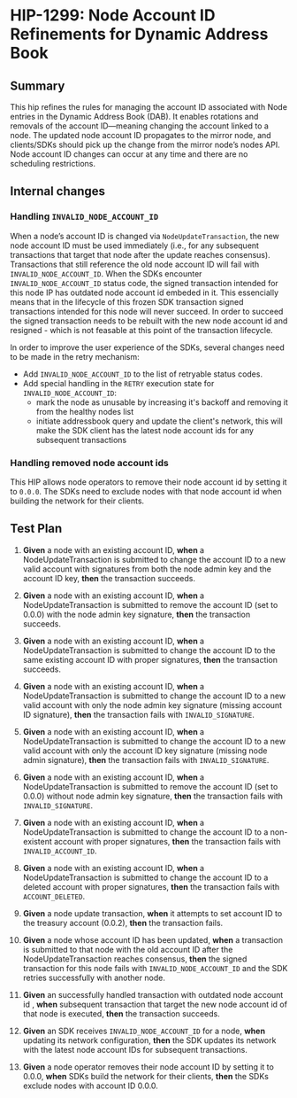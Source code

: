 # HIP-1299: Node Account ID Refinements for Dynamic Address Book

## Summary
This hip refines the rules for managing the account ID associated with
Node entries in the Dynamic Address Book (DAB). It enables rotations and removals of the account ID—meaning changing the account linked to a node.
The updated node account ID propagates to the mirror node, and clients/SDKs should pick up the change from the mirror node’s nodes API. Node account ID changes can occur at any time and there are no scheduling restrictions.

## Internal changes

### Handling `INVALID_NODE_ACCOUNT_ID`
When a node’s account ID is changed via `NodeUpdateTransaction`, the new node account ID must be used immediately (i.e., for any subsequent transactions that target that node after the update reaches consensus).
Transactions that still reference the old node account ID will fail with `INVALID_NODE_ACCOUNT_ID`.
When the SDKs encounter `INVALID_NODE_ACCOUNT_ID` status code, the signed transaction intended for this node IP has outdated node account id embeded in it. This essencially means that in the lifecycle of this frozen SDK transaction signed transactions intended for this node will never succeed. In order to succeed the signed transaction needs to be rebuilt with the new node account id and resigned - which is not feasable at this point of the transaction lifecycle.

In order to improve the user experience of the SDKs, several changes need to be made in the retry mechanism:
- Add `INVALID_NODE_ACCOUNT_ID` to the list of retryable status codes.
- Add special handling in the `RETRY` execution state for `INVALID_NODE_ACCOUNT_ID`:
    - mark the node as unusable by increasing it's backoff and removing it from the healthy nodes list
    - initiate addressbook query and update the client's network, this will make the SDK client has the latest node account ids for any subsequent transactions

### Handling removed node account ids
This HIP allows node operators to remove their node account id by setting it to `0.0.0`. The SDKs need to exclude nodes with that node account id when building the network for their clients.

## Test Plan

1. **Given** a node with an existing account ID, **when** a NodeUpdateTransaction is submitted to change the account ID to a new valid account with signatures from both the node admin key and the account ID key, **then** the transaction succeeds.

2. **Given** a node with an existing account ID, **when** a NodeUpdateTransaction is submitted to remove the account ID (set to 0.0.0) with the node admin key signature, **then** the transaction succeeds.

3. **Given** a node with an existing account ID, **when** a NodeUpdateTransaction is submitted to change the account ID to the same existing account ID with proper signatures, **then** the transaction succeeds.

4. **Given** a node with an existing account ID, **when** a NodeUpdateTransaction is submitted to change the account ID to a new valid account with only the node admin key signature (missing account ID signature), **then** the transaction fails with `INVALID_SIGNATURE`.

5. **Given** a node with an existing account ID, **when** a NodeUpdateTransaction is submitted to change the account ID to a new valid account with only the account ID key signature (missing node admin signature), **then** the transaction fails with `INVALID_SIGNATURE`.

6. **Given** a node with an existing account ID, **when** a NodeUpdateTransaction is submitted to remove the account ID (set to 0.0.0) without node admin key signature, **then** the transaction fails with `INVALID_SIGNATURE`.

7. **Given** a node with an existing account ID, **when** a NodeUpdateTransaction is submitted to change the account ID to a non-existent account with proper signatures, **then** the transaction fails with `INVALID_ACCOUNT_ID`.

8. **Given** a node with an existing account ID, **when** a NodeUpdateTransaction is submitted to change the account ID to a deleted account with proper signatures, **then** the transaction fails with `ACCOUNT_DELETED`.

9. **Given** a node update transaction, **when** it attempts to set account ID to the treasury account (0.0.2), **then** the transaction fails.

10. **Given** a node whose account ID has been updated, **when** a transaction is submitted to that node with the old account ID after the NodeUpdateTransaction reaches consensus, **then** the signed transaction for this node fails with `INVALID_NODE_ACCOUNT_ID` and the SDK retries successfully with another node.

11. **Given** an successfully handled transaction with outdated node account id , **when** subsequent transaction that target the new node account id of that node is executed, **then** the transaction succeeds.

12. **Given** an SDK receives `INVALID_NODE_ACCOUNT_ID` for a node, **when** updating its network configuration, **then** the SDK updates its network with the latest node account IDs for subsequent transactions.

13. **Given** a node operator removes their node account ID by setting it to 0.0.0, **when** SDKs build the network for their clients, **then** the SDKs exclude nodes with account ID 0.0.0.